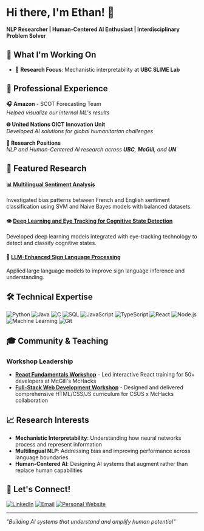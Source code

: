 # Hi there, I'm Ethan! 👋

**NLP Researcher | Human-Centered AI Enthusiast | Interdisciplinary Problem Solver**

## 🎯 What I'm Working On

- 🔬 **Research Focus**: Mechanistic interpretability at **UBC SLIME Lab**

## 💼 Professional Experience

**🎧 Amazon** - SCOT Forecasting Team  
*Helped visualize our internal ML's results*

**🌐 United Nations OICT Innovation Unit**  
*Developed AI solutions for global humanitarian challenges*

**🔬 Research Positions**  
*NLP and Human-Centered AI research across **UBC**, **McGill**, and **UN***

## 🔬 Featured Research

#### 📊 [Multilingual Sentiment Analysis](https://arxiv.org/abs/2405.06692) 
Investigated bias patterns between French and English sentiment classification using SVM and Naive Bayes models with balanced datasets. 

#### 👁️ [Deep Learning and Eye Tracking for Cognitive State Detection](https://github.com/ethanwongca/Human-AI-Interaction)
Developed deep learning models integrated with eye-tracking technology to detect and classify cognitive states. 

#### 🤟 [LLM-Enhanced Sign Language Processing](https://github.com/ethanwongca/NLP_Contrastive)
Applied large language models to improve sign language inference and understanding.

## 🛠️ Technical Expertise

![Python](https://img.shields.io/badge/Python-3776AB?style=flat&logo=python&logoColor=white)
![Java](https://img.shields.io/badge/Java-007396?style=flat&logo=java&logoColor=white)
![C](https://img.shields.io/badge/C-A8B9CC?style=flat&logo=c&logoColor=white)
![SQL](https://img.shields.io/badge/SQL-4479A1?style=flat&logo=postgresql&logoColor=white)
![JavaScript](https://img.shields.io/badge/JavaScript-F7DF1E?style=flat&logo=javascript&logoColor=black)
![TypeScript](https://img.shields.io/badge/TypeScript-007ACC?style=flat&logo=typescript&logoColor=white)
![React](https://img.shields.io/badge/React-61DAFB?style=flat&logo=react&logoColor=black)
![Node.js](https://img.shields.io/badge/Node.js-339933?style=flat&logo=node.js&logoColor=white)
![Machine Learning](https://img.shields.io/badge/Machine%20Learning-FF6F00?style=flat&logo=tensorflow&logoColor=white)
![Git](https://img.shields.io/badge/Git-F05032?style=flat&logo=git&logoColor=white)

## 🎓 Community & Teaching

### **Workshop Leadership**
- **[React Fundamentals Workshop](https://github.com/ethanwongca/McHacksReactWorkshop)** - Led interactive React training for 50+ developers at McGill's McHacks
- **[Full-Stack Web Development Workshop](https://github.com/ethanwongca/CSUSxMcHacksWebDev)** - Designed and delivered comprehensive HTML/CSS/JS curriculum for CSUS x McHacks collaboration

## 📈 Research Interests

- **Mechanistic Interpretability**: Understanding how neural networks process and represent information
- **Multilingual NLP**: Addressing bias and improving performance across language boundaries  
- **Human-Centered AI**: Designing AI systems that augment rather than replace human capabilities

## 🌟 Let's Connect!
[![LinkedIn](https://img.shields.io/badge/LinkedIn-0077B5?style=for-the-badge&logo=linkedin&logoColor=white)](https://www.linkedin.com/in/ethanwongca/)
[![Email](https://img.shields.io/badge/Email-D14836?style=for-the-badge&logo=gmail&logoColor=white)](mailto:ethanwongca@gmail.com)
[![Personal Website](https://img.shields.io/badge/Website-000000?style=for-the-badge&logo=globe&logoColor=white)](https://ethanwong.ca/)

---
*"Building AI systems that understand and amplify human potential"*
